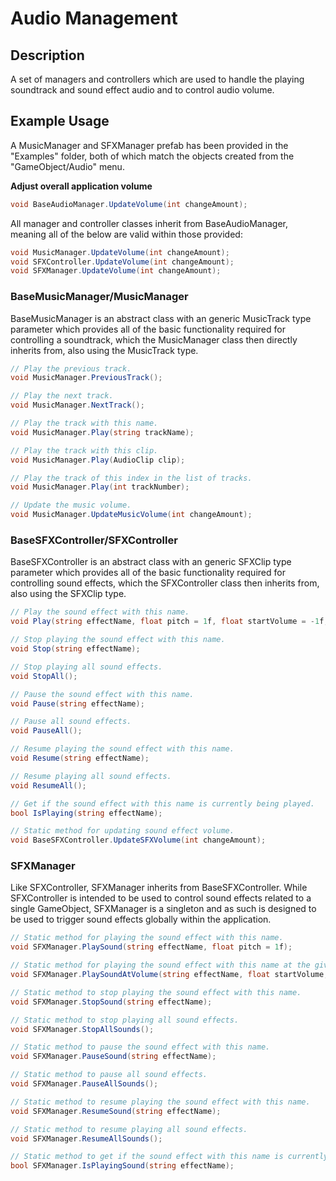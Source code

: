 # Audio Management
## Description
A set of managers and controllers which are used to handle the playing soundtrack and sound effect audio and to control audio volume.

## Example Usage
A MusicManager and SFXManager prefab has been provided in the "Examples" folder, both of which match the objects created from the "GameObject/Audio" menu. 

**Adjust overall application volume**

```csharp
void BaseAudioManager.UpdateVolume(int changeAmount);
```

All manager and controller classes inherit from BaseAudioManager, meaning all of the below are valid within those provided:

```csharp
void MusicManager.UpdateVolume(int changeAmount);
void SFXController.UpdateVolume(int changeAmount);
void SFXManager.UpdateVolume(int changeAmount);
```

### BaseMusicManager/MusicManager

BaseMusicManager is an abstract class with an generic MusicTrack type parameter which provides all of the basic functionality required for controlling a soundtrack, which the MusicManager class then directly inherits from, also using the MusicTrack type.

```csharp
// Play the previous track.
void MusicManager.PreviousTrack();

// Play the next track.
void MusicManager.NextTrack();

// Play the track with this name.
void MusicManager.Play(string trackName);

// Play the track with this clip.
void MusicManager.Play(AudioClip clip);

// Play the track of this index in the list of tracks.
void MusicManager.Play(int trackNumber);

// Update the music volume.
void MusicManager.UpdateMusicVolume(int changeAmount);
```

### BaseSFXController/SFXController

BaseSFXController is an abstract class with an generic SFXClip type parameter which provides all of the basic functionality required for controlling sound effects, which the SFXController class then inherits from, also using the SFXClip type.

```csharp
// Play the sound effect with this name.
void Play(string effectName, float pitch = 1f, float startVolume = -1f, float endVolume = -1f);

// Stop playing the sound effect with this name.
void Stop(string effectName);

// Stop playing all sound effects.
void StopAll();

// Pause the sound effect with this name.
void Pause(string effectName);

// Pause all sound effects.
void PauseAll();

// Resume playing the sound effect with this name.
void Resume(string effectName);

// Resume playing all sound effects.
void ResumeAll();

// Get if the sound effect with this name is currently being played.
bool IsPlaying(string effectName);

// Static method for updating sound effect volume.
void BaseSFXController.UpdateSFXVolume(int changeAmount);
```

### SFXManager

Like SFXController, SFXManager inherits from BaseSFXController. While SFXController is intended to be used to control sound effects related to a single GameObject, SFXManager is a singleton and as such is designed to be used to trigger sound effects globally within the application.

```csharp
// Static method for playing the sound effect with this name.
void SFXManager.PlaySound(string effectName, float pitch = 1f);

// Static method for playing the sound effect with this name at the given volumes.
void SFXManager.PlaySoundAtVolume(string effectName, float startVolume, float endVolume, float pitch = 1f);

// Static method to stop playing the sound effect with this name.
void SFXManager.StopSound(string effectName);

// Static method to stop playing all sound effects.
void SFXManager.StopAllSounds();

// Static method to pause the sound effect with this name.
void SFXManager.PauseSound(string effectName);

// Static method to pause all sound effects.
void SFXManager.PauseAllSounds();

// Static method to resume playing the sound effect with this name.
void SFXManager.ResumeSound(string effectName);

// Static method to resume playing all sound effects.
void SFXManager.ResumeAllSounds();

// Static method to get if the sound effect with this name is currently being played.
bool SFXManager.IsPlayingSound(string effectName);
```